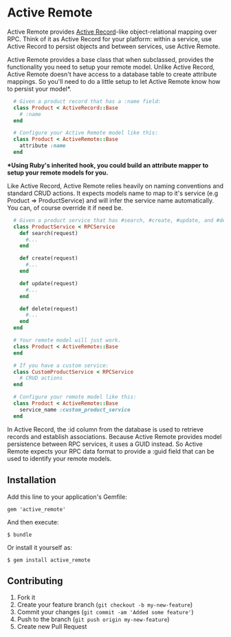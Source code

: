 # Active Remote

Active Remote provides [Active Record](https://github.com/rails/rails/tree/master/activerecord)-like object-relational mapping over RPC. Think of it as Active Record for your platform: within a service, use Active Record to persist objects and between services, use Active Remote.

Active Remote provides a base class that when subclassed, provides the functionality you need to setup your remote model. Unlike Active Record, Active Remote doesn't have access to a database table to create attribute mappings. So you'll need to do a little setup to let Active Remote know how to persist your model*.

```Ruby
  # Given a product record that has a :name field:
  class Product < ActiveRecord::Base
    # :name
  end

  # Configure your Active Remote model like this:
  class Product < ActiveRemote::Base
    attribute :name
  end
```

__*Using Ruby's inherited hook, you could build an attribute mapper to setup your remote models for you.__

Like Active Record, Active Remote relies heavily on naming conventions and standard CRUD actions. It expects models name to map to it's service (e.g Product => ProductService) and will infer the service name automatically. You can, of course override it if need be.

```Ruby
  # Given a product service that has #search, #create, #update, and #delete endpoints
  class ProductService < RPCService
    def search(request)
      #...
    end

    def create(request)
      #...
    end

    def update(request)
      #...
    end

    def delete(request)
      #...
    end
  end

  # Your remote model will just work.
  class Product < ActiveRemote::Base
  end

  # If you have a custom service:
  class CustomProductService < RPCService
    # CRUD actions
  end

  # Configure your remote model like this:
  class Product < ActiveRemote::Base
    service_name :custom_product_service
  end
```

In Active Record, the :id column from the database is used to retrieve records and establish associations. Because Active Remote provides model persistence between RPC services, it uses a GUID instead. So Active Remote expects your RPC data format to provide a :guid field that can be used to identify your remote models.


## Installation

Add this line to your application's Gemfile:

    gem 'active_remote'

And then execute:

    $ bundle

Or install it yourself as:

    $ gem install active_remote


## Contributing

1. Fork it
2. Create your feature branch (`git checkout -b my-new-feature`)
3. Commit your changes (`git commit -am 'Added some feature'`)
4. Push to the branch (`git push origin my-new-feature`)
5. Create new Pull Request
